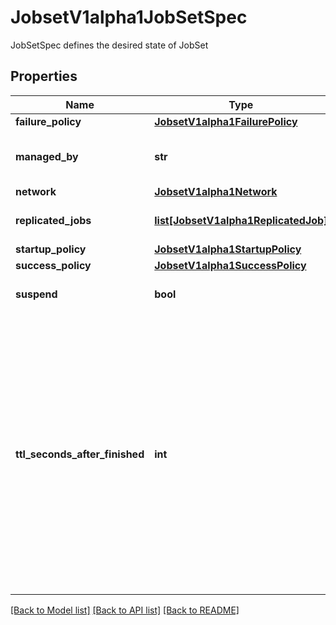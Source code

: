# JobsetV1alpha1JobSetSpec

JobSetSpec defines the desired state of JobSet
## Properties
Name | Type | Description | Notes
------------ | ------------- | ------------- | -------------
**failure_policy** | [**JobsetV1alpha1FailurePolicy**](JobsetV1alpha1FailurePolicy.md) |  | [optional] 
**managed_by** | **str** | ManagedBy is used to indicate the controller or entity that manages a JobSet | [optional] 
**network** | [**JobsetV1alpha1Network**](JobsetV1alpha1Network.md) |  | [optional] 
**replicated_jobs** | [**list[JobsetV1alpha1ReplicatedJob]**](JobsetV1alpha1ReplicatedJob.md) | ReplicatedJobs is the group of jobs that will form the set. | [optional] 
**startup_policy** | [**JobsetV1alpha1StartupPolicy**](JobsetV1alpha1StartupPolicy.md) |  | [optional] 
**success_policy** | [**JobsetV1alpha1SuccessPolicy**](JobsetV1alpha1SuccessPolicy.md) |  | [optional] 
**suspend** | **bool** | Suspend suspends all running child Jobs when set to true. | [optional] 
**ttl_seconds_after_finished** | **int** | TTLSecondsAfterFinished limits the lifetime of a JobSet that has finished execution (either Complete or Failed). If this field is set, TTLSecondsAfterFinished after the JobSet finishes, it is eligible to be automatically deleted. When the JobSet is being deleted, its lifecycle guarantees (e.g. finalizers) will be honored. If this field is unset, the JobSet won&#39;t be automatically deleted. If this field is set to zero, the JobSet becomes eligible to be deleted immediately after it finishes. | [optional] 

[[Back to Model list]](../README.md#documentation-for-models) [[Back to API list]](../README.md#documentation-for-api-endpoints) [[Back to README]](../README.md)


